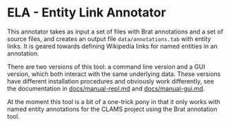 # ELA - Entity Link Annotator

This annotator takes as input a set of files with Brat annotations and a set of source files, and creates an output file `data/annotations.tab` with entity links. It is geared towards defining Wikipedia links for named entities in an annotation.

There are two versions of this tool: a command line version and a GUI version, which both interact with the same underlying data. These versions have different installation procedures and obviously work differently, see the documentation in [docs/manual-repl.md](docs/manual-repl.md) and  [docs/manual-gui.md](docs/manual-gui.md).

At the moment this tool is a bit of a one-trick pony in that it only works with named entity annotations for the CLAMS project using the Brat annotation tool.
